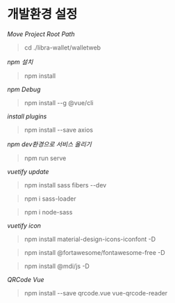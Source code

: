 # 개발환경 설정

*Move Project Root Path*
> cd ./libra-wallet/walletweb

*npm 설치*
> npm install

*npm Debug*
> npm install --g @vue/cli

 
*install plugins*
> npm install --save axios  


*npm dev환경으로 서비스 올리기*
> npm run serve 


*vuetify update*
> npm install sass fibers --dev

> npm i sass-loader

> npm i node-sass

 *vuetify icon*
> npm install material-design-icons-iconfont -D

> npm install @fortawesome/fontawesome-free -D

> npm install @mdi/js -D

*QRCode Vue*
> npm install --save qrcode.vue vue-qrcode-reader
